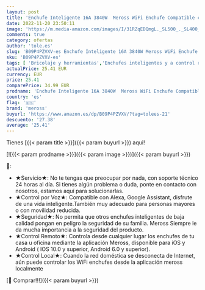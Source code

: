 ```yaml
---
layout: post
title: 'Enchufe Inteligente 16A 3840W  Meross WiFi Enchufe Compatible con Alexa y Google Home  Con Horarios & Temporizadores  No Necesita HUB  Protección Contra Sobrecarga  Wifi 2.4 Ghz  3 PCS'
date: 2022-11-20 23:50:11
image: 'https://m.media-amazon.com/images/I/31RZqEDQmgL._SL500_._SL400_.jpg'
comments: true
category: ofertas
author: 'tole.es'
slug: 'B09P4PZVXV-es Enchufe Inteligente 16A 3840W Meross WiFi Enchufe...'
sku: 'B09P4PZVXV-es'
tags: [ 'Bricolaje y herramientas','Enchufes inteligentes y a control remoto','Enchufes y accesorios','Instalación eléctrica','alexa','enchufe','google','home','inteligente','meross','🇪🇸', ]
actualPrice: 25.41 EUR
currency: EUR
price: 25.41
comparePrice: 34.99 EUR
prodname: 'Enchufe Inteligente 16A 3840W  Meross WiFi Enchufe Compatible con Alexa y Google Home  Con Horarios & Temporizadores  No Necesita HUB  Protección Contra Sobrecarga  Wifi 2.4 Ghz  3 PCS'
country: 'es'
flag: '🇪🇸'
brand: 'meross'
buyurl: 'https://www.amazon.es/dp/B09P4PZVXV/?tag=tolees-21'
descuento: '27.38'
average: '25.41'
---
```


Tienes [{{< param title >}}]({{< param buyurl >}}) aqui!

[![{{< param prodname >}}]({{< param image >}})]({{< param buyurl >}})

🔎:

- ★Servicio★: No te tengas que preocupar por nada, con soporte técnico 24 horas al día. Si tienes algún problema o duda, ponte en contacto con nosotros, estamos aquí para solucionarlas.
- ★Control por Voz★: Compatible con Alexa, Google Assistant, disfrute de una vida inteligente.También muy adecuado para personas mayores o con movilidad reducida.
- ★Seguridad★: No permita que otros enchufes inteligentes de baja calidad pongan en peligro la seguridad de su familia. Meross Siempre le da mucha importancia a la seguridad del producto.
- ★Control Remoto★: Controla desde cualquier lugar los enchufes de tu casa u oficina mediante la aplicación Meross, disponible para iOS y Android ( IOS 10.0 y superior, Android 6.0 y superior).
- ★Control Local★: Cuando la red doméstica se desconecta de Internet, aún puede controlar los WiFi enchufes desde la aplicación meross localmente

[🛒 Comprar!!!]({{< param buyurl >}})
